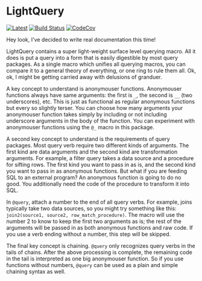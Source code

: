# LightQuery

[![Latest](https://img.shields.io/badge/docs-latest-blue.svg)](https://bramtayl.github.io/LightQuery.jl/latest)
[![Build Status](https://travis-ci.org/bramtayl/LightQuery.jl.svg?branch=master)](https://travis-ci.org/bramtayl/LightQuery.jl)
[![CodeCov](https://codecov.io/gh/bramtayl/LightQuery.jl/branch/master/graph/badge.svg)](https://codecov.io/gh/bramtayl/LightQuery.jl)

Hey look, I've decided to write real documentation this time!

LightQuery contains a super light-weight surface level querying macro. All it
does is put a query into a form that is easily digestible by most query
packages. As a single macro which unifies all querying macros, you can compare
it to a general theory of everything, or one ring to rule them all. Ok, ok, I
might be getting carried away with delusions of granduer.

A key concept to understand is anonymouser functions. Anonymouser functions
always have same arguments: the first is `_`, the second is `__` (two
underscores), etc. This is just as functional as regular anonymous functions but
every so slightly terser. You can choose how many arguments your anonymouser
function takes simply by including or not including underscore arguments in the
body of the function. You can experiment with anonymouser functions using the
`@_` macro in this package.

A second key concept to understand is the requirements of query packages.
Most query verb require two different kinds of arguments. The first kind are
data arguments and the second kind are transformation arguments. For example,
a filter query takes a data source and a procedure for sifting rows. The first
kind you want to pass in as is, and the second kind you want to pass in as
anonymous functions. But what if you are feeding SQL to an external
program? An anonymous function is going to do no good. You additionally need the
code of the procedure to transform it into SQL.

In `@query`, attach a number to the end of all query verbs. For example, joins
typically take two data sources, so you might try something like this:
`join2(source1, source2, row_match_procedure)`. The macro will use the number
2 to know to keep the first two arguments as is; the rest of the arguments
will be passed in as both anonymous functions and raw code. If you use a verb
ending without a number, this step will be skipped.

The final key concept is chaining. `@query` only recognizes query verbs in the
tails of chains. After the above processing is complete, the remaining code
in the tail is interpreted as one big anonymouser function. So if you use
functions without numbers, `@query` can be used as a plain and simple chaining
syntax as well.
